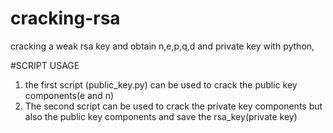 # cracking-rsa
cracking a weak rsa key and obtain n,e,p,q,d and private key with python,

#SCRIPT USAGE
1. the first script (public_key.py) can be used to crack the public key components(e and n)
2. The second script can be used to crack the private key components but also the public key components and save the rsa_key(private key)
